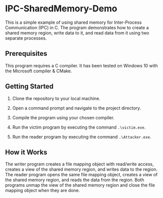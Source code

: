 # IPC-SharedMemory-Demo

This is a simple example of using shared memory for Inter-Process Communication (IPC) in C. The program demonstrates how to create a shared memory region, write data to it, and read data from it using two separate processes.

## Prerequisites

This program requires a C compiler. It has been tested on Windows 10 with the Microsoft compiler & CMake.

## Getting Started

1. Clone the repository to your local machine.

2. Open a command prompt and navigate to the project directory.

3. Compile the program using your chosen compiler.

4. Run the victim program by executing the command `.\victim.exe`.

5. Run the reader program by executing the command `.\Attacker.exe`.

## How it Works

The writer program creates a file mapping object with read/write access, creates a view of the shared memory region, and writes data to the region. The reader program opens the same file mapping object, creates a view of the shared memory region, and reads the data from the region. Both programs unmap the view of the shared memory region and close the file mapping object when they are done.



